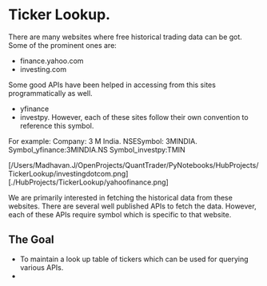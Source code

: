 # Ticker Lookup.

There are many websites where free historical trading data can be got. Some of the prominent ones are:
- finance.yahoo.com
- investing.com

Some good APIs have been helped in accessing from this sites programmatically as well.
- yfinance
- investpy.
However, each of these sites follow their own convention to reference this symbol.

For example:
Company: 3 M India.
NSESymbol: 3MINDIA.
Symbol_yfinance:3MINDIA.NS
Symbol_investpy:TMIN

[/Users/Madhavan.J/OpenProjects/QuantTrader/PyNotebooks/HubProjects/TickerLookup/investingdotcom.png]
[./HubProjects/TickerLookup/yahoofinance.png]

We are primarily interested in fetching the historical data from these websites. There are several well published APIs to fetch the data.
However, each of these APIs require symbol which is specific to that website.

## The Goal
- To maintain a look up table of tickers which can be used for querying various APIs.
- 






